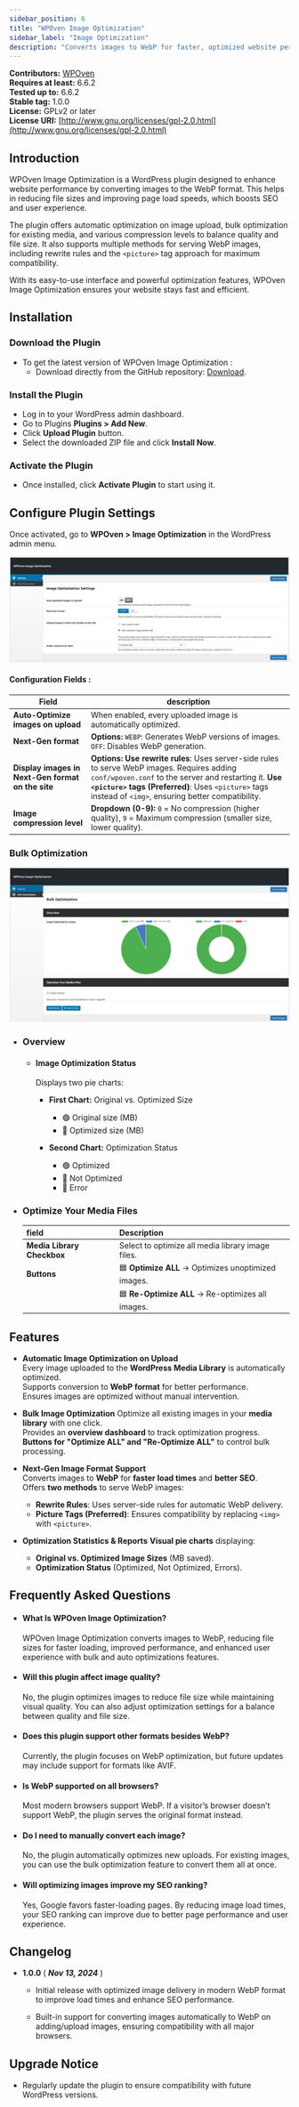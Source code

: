 ```yaml
---
sidebar_position: 6
title: "WPOven Image Optimization"
sidebar_label: "Image Optimization"
description: "Converts images to WebP for faster, optimized website performance."
---
```


**Contributors:** [WPOven](https://www.wpoven.com/)  
**Requires at least:** 6.6.2  
**Tested up to:** 6.6.2  
**Stable tag:** 1.0.0  
**License:** GPLv2 or later  
**License URI:** [http://www.gnu.org/licenses/gpl-2.0.html](http://www.gnu.org/licenses/gpl-2.0.html)

## Introduction

WPOven Image Optimization is a WordPress plugin designed to enhance website performance by converting images to the WebP format. This helps in reducing file sizes and improving page load speeds, which boosts SEO and user experience.

The plugin offers automatic optimization on image upload, bulk optimization for existing media, and various compression levels to balance quality and file size. It also supports multiple methods for serving WebP images, including rewrite rules and the `<picture>` tag approach for maximum compatibility.

With its easy-to-use interface and powerful optimization features, WPOven Image Optimization ensures your website stays fast and efficient.

## Installation

### Download the Plugin

- To get the latest version of WPOven Image Optimization :
  - Download directly from the GitHub repository: [Download](https://github.com/baseapp/wpoven_imageoptim/releases).

### Install the Plugin

- Log in to your WordPress admin dashboard.
- Go to Plugins **Plugins > Add New**.
- Click **Upload Plugin** button.
- Select the downloaded ZIP file and click **Install Now**.

### Activate the Plugin

- Once installed, click **Activate Plugin** to start using it.

## Configure Plugin Settings

Once activated, go to **WPOven > Image Optimization** in the WordPress admin menu.

![Image Optimization Settings](./img/image-optimization/settings.png)

#### Configuration Fields :

<!-- - #### Auto-Optimize images on upload
    -  **Toggle: ON/OFF**
        - When enabled, every uploaded image is automatically optimized.

- #### Next-Gen format
    - **Options:**
        - `WEBP`: Generates WebP versions of images.
        - `OFF`: Disables WebP generation.

- #### Display images in Next-Gen format on the site
    - **Options:**
        - **Use rewrite rules**
            - Uses server-side rules to serve WebP images.
            - Requires adding `conf/wpoven.conf` to the server and restarting it.
        - **Use `<picture>` tags ( ***Preferred*** )**
            - Uses `<picture>` tags instead of `<img>`, ensuring better compatibility.
  
- #### Image compression label
    - **Dropdown (0-9)**
        - `0` = No compression (higher quality).
        - `9` = Maximum compression (smaller size, lower quality). -->

| Field               | description  |
|-----------------------|--------------|
| **Auto-Optimize images on upload**| When enabled, every uploaded image is automatically optimized.|
| **Next-Gen format**| **Options:** `WEBP`: Generates WebP versions of images. `OFF`: Disables WebP generation.|
| **Display images in Next-Gen format on the site** | **Options:** **Use rewrite rules**: Uses server-side rules to serve WebP images. Requires adding `conf/wpoven.conf` to the server and restarting it. **Use `<picture>` tags (Preferred)**: Uses `<picture>` tags instead of `<img>`, ensuring better compatibility.|
| **Image compression level** | **Dropdown (0-9):** `0` = No compression (higher quality), `9` = Maximum compression (smaller size, lower quality).|


### Bulk Optimization
![Bulk Optimization Settings](./img/image-optimization/bulk-optimization.png)

 - ### Overview
    - #### Image Optimization Status
        Displays two pie charts:
        - **First Chart:** Original vs. Optimized Size
            - 🟢 Original size (MB)
            - 🔵 Optimized size (MB)
  
        - **Second Chart:** Optimization Status
            - 🟢 Optimized
            - 🔵 Not Optimized
            - 🔴 Error

<!-- - ### Optimize Your Media Files
    - **Media Library Checkbox**
        - Select to optimize all media library image files.

    - **Buttons**
        - 🟦 **Optimize ALL** → Optimizes unoptimized images.
        - 🟦 **Re-Optimize ALL** → Re-optimizes all images.  -->

- ### Optimize Your Media Files

    | **field**                                | **Description**                                    |
    |--------------------------------------------|----------------------------------------------------|
    | **Media Library Checkbox**                 | Select to optimize all media library image files.  |
    | **Buttons**                                | 🟦 **Optimize ALL** → Optimizes unoptimized images.|
    |                                            | 🟦 **Re-Optimize ALL** → Re-optimizes all images.  |


## Features

- **Automatic Image Optimization on Upload**  
    Every image uploaded to the **WordPress Media Library** is automatically optimized.  
    Supports conversion to **WebP format** for better performance.  
    Ensures images are optimized without manual intervention.  

- **Bulk Image Optimization**
    Optimize all existing images in your **media library** with one click.  
    Provides an **overview dashboard** to track optimization progress.  
    **Buttons for "Optimize ALL" and "Re-Optimize ALL"** to control bulk processing.  

- **Next-Gen Image Format Support**  
    Converts images to **WebP** for **faster load times** and **better SEO**.  
    Offers **two methods** to serve WebP images:  
    - **Rewrite Rules**: Uses server-side rules for automatic WebP delivery.  
    - **Picture Tags (Preferred)**: Ensures compatibility by replacing `<img>` with `<picture>`.  

- **Optimization Statistics & Reports** 
    **Visual pie charts** displaying:  
    - **Original vs. Optimized Image Sizes** (MB saved).  
    - **Optimization Status** (Optimized, Not Optimized, Errors).  

## Frequently Asked Questions

- #### What Is WPOven Image Optimization?

    WPOven Image Optimization converts images to WebP, reducing file sizes for faster loading, improved performance, and enhanced user experience with bulk and auto optimizations features.

- #### Will this plugin affect image quality?

    No, the plugin optimizes images to reduce file size while maintaining visual quality. You can also adjust optimization settings for a balance between quality and file size.

- #### Does this plugin support other formats besides WebP?

    Currently, the plugin focuses on WebP optimization, but future updates may include support for formats like AVIF.

- #### Is WebP supported on all browsers?

    Most modern browsers support WebP. If a visitor’s browser doesn’t support WebP, the plugin serves the original format instead.

- #### Do I need to manually convert each image?

    No, the plugin automatically optimizes new uploads. For existing images, you can use the bulk optimization feature to convert them all at once.

- #### Will optimizing images improve my SEO ranking?

    Yes, Google favors faster-loading pages. By reducing image load times, your SEO ranking can improve due to better page performance and user experience.

## Changelog

- **1.0.0** ( ***Nov 13, 2024*** )

    - Initial release with optimized image delivery in modern WebP format to improve load times and enhance SEO performance.

    - Built-in support for converting images automatically to WebP on adding/upload images, ensuring compatibility with all major browsers.

## Upgrade Notice

- Regularly update the plugin to ensure compatibility with future WordPress versions.
